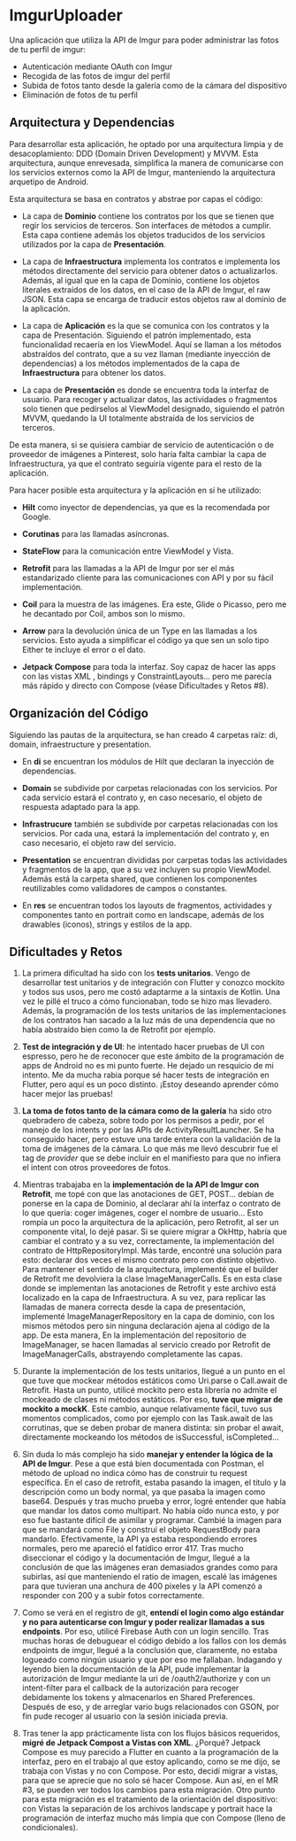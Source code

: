 # ImgurUploader

Una aplicación que utiliza la API de Imgur para poder administrar las fotos de tu perfil de imgur:

- Autenticación mediante OAuth con Imgur
- Recogida de las fotos de imgur del perfil
- Subida de fotos tanto desde la galería como de la cámara del dispositivo
- Eliminación de fotos de tu perfil

## Arquitectura y Dependencias

Para desarrollar esta aplicación, he optado por una arquitectura limpia y de desacoplamiento: DDD (Domain Driven Development) y MVVM. Esta arquitectura, aunque enrevesada, simplifica la manera de comunicarse con los servicios externos como la API de Imgur, manteniendo la arquitectura arquetipo de Android.

Esta arquitectura se basa en contratos y abstrae por capas el código:

- La capa de __Dominio__ contiene los contratos por los que se tienen que regir los servicios de terceros. Son interfaces de métodos a cumplir. Esta capa contiene además los objetos traducidos de los servicios utilizados por la capa de __Presentación__.

- La capa de __Infraestructura__ implementa los contratos e implementa los métodos directamente del servicio para obtener datos o actualizarlos. Además, al igual que en la capa de Dominio, contiene los objetos literales extraídos de los datos, en el caso de la API de Imgur, el raw JSON. Esta capa se encarga de traducir estos objetos raw al dominio de la aplicación.

- La capa de __Aplicación__ es la que se comunica con los contratos y la capa de Presentación.  Siguiendo el patrón implementado, esta funcionalidad recaería en los ViewModel. Aquí se llaman a los métodos abstraídos del contrato, que a su vez llaman (mediante inyección de dependencias) a los métodos implementados de la capa de __Infraestructura__ para obtener los datos.

- La capa de __Presentación__ es donde se encuentra toda la interfaz de usuario. Para recoger y actualizar datos, las actividades o fragmentos solo tienen que pedírselos al ViewModel designado, siguiendo el patrón MVVM, quedando la UI totalmente abstraída de los servicios de terceros.

De esta manera, si se quisiera cambiar de servicio de autenticación o de proveedor de imágenes a Pinterest, solo haría falta cambiar la capa de Infraestructura, ya que el contrato seguiría vigente para el resto de la aplicación.

Para hacer posible esta arquitectura y la aplicación en sí he utilizado:

- __Hilt__ como inyector de dependencias, ya que es la recomendada por Google.

- __Corutinas__ para las llamadas asíncronas.

- __StateFlow__ para la comunicación entre ViewModel y Vista.

- __Retrofit__ para las llamadas a la API de Imgur por ser el más estandarizado cliente para las comunicaciones con API y por su fácil implementación.

- __Coil__ para la muestra de las imágenes. Era este, Glide o Picasso, pero me he decantado por Coil, ambos son lo mismo.

- __Arrow__ para la devolución única de un Type en las llamadas a los servicios. Esto ayuda a simplificar el código ya que sen un solo tipo Either te incluye el error o el dato.

- __Jetpack Compose__ para toda la interfaz. Soy capaz de hacer las apps con las vistas XML , bindings y ConstraintLayouts… pero me parecía más rápido y directo con Compose (véase Dificultades y Retos #8).

## Organización del Código

Siguiendo las pautas de la arquitectura, se han creado 4 carpetas raíz: di, domain, infraestructure y presentation.

- En __di__ se encuentran los módulos de Hilt que declaran la inyección de dependencias.

- __Domain__ se subdivide por carpetas relacionadas con los servicios. Por cada servicio estará el contrato y, en caso necesario, el objeto de respuesta adaptado para la app.

- __Infrastrucure__ también se subdivide por carpetas relacionadas con los servicios. Por cada una, estará la implementación del contrato y, en caso necesario, el objeto raw del servicio.

- __Presentation__ se encuentran divididas por carpetas todas las actividades y fragmentos de la app, que a su vez incluyen su propio ViewModel. Además está la carpeta shared, que contienen los componentes reutilizables como validadores de campos o constantes.

- En __res__ se encuentran todos los layouts de fragmentos, actividades y componentes tanto en portrait como en landscape, además de los drawables (iconos), strings y estilos de la app. 

## Dificultades y Retos

1. La primera dificultad ha sido con los __tests unitarios__. Vengo de desarrollar test unitarios y de integración con Flutter y conozco mockito y todos sus usos, pero me costó adaptarme a la sintaxis de Kotlin. Una vez le pillé el truco a cómo funcionaban, todo se hizo mas llevadero. Además, la programación de los tests unitarios de las implementaciones de los contratos han sacado a la luz más de una dependencia que no había abstraído bien como la de Retrofit por ejemplo.

2. __Test de integración y de UI__: he intentado hacer pruebas de UI con espresso, pero he de reconocer que este ámbito de la programación de apps de Android no es mi punto fuerte. He dejado un resquicio de mi intento. Me da mucha rabia porque sé hacer tests de integración en Flutter, pero aquí es un poco distinto. ¡Estoy deseando aprender cómo hacer mejor las pruebas!

3. __La toma de fotos tanto de la cámara como de la galería__ ha sido otro quebradero de cabeza, sobre todo por los permisos a pedir, por el manejo de los intents y por las APIs de ActivityResultLauncher. Se ha conseguido hacer, pero estuve una tarde entera con la validación de la toma de imágenes de la cámara. Lo que más me llevó descubrir fue el tag de _provider_ que se debe incluir en el manifiesto para que no infiera el intent con otros proveedores de fotos.

4. Mientras trabajaba en la __implementación de la API de Imgur con Retrofit__, me topé con que las anotaciones de GET, POST… debían de ponerse en la capa de Dominio, al declarar ahí la interfaz o contrato de lo que quería: coger imágenes, coger el nombre de usuario… Esto rompía un poco la arquitectura de la aplicación, pero Retrofit, al ser un componente vital, lo dejé pasar. Si se quiere migrar a OkHttp, habría que cambiar el contrato y a su vez, correctamente, la implementación del contrato de HttpRepositoryImpl. Más tarde, encontré una solución para esto: declarar dos veces el mismo contrato pero con distinto objetivo. Para mantener el sentido de la arquitectura, implementé que el builder de Retrofit me devolviera la clase ImageManagerCalls. Es en esta clase donde se implementan las anotaciones de Retrofit y este archivo está localizado en la capa de Infraestructura. A su vez, para replicar las llamadas de manera correcta desde la capa de presentación, implementé ImageManagerRepository en la capa de dominio, con los mismos métodos pero sin ninguna declaración ajena al código de la app. De esta manera, En la implementación del repositorio de ImageManager, se hacen llamadas al servicio creado por Retrofit de ImageManagerCalls, abstrayendo completamente las capas.

5. Durante la implementación de los tests unitarios, llegué a un punto en el que tuve que mockear métodos estáticos como Uri.parse o Call.await de Retrofit. Hasta un punto, utilicé mockito pero esta librería no admite el mockeado de clases ni métodos estáticos. Por eso, __tuve que migrar de mockito a mockK__. Este cambio, aunque relativamente fácil, tuvo sus momentos complicados, como por ejemplo con las Task.await de las corrutinas, que se deben probar de manera distinta: sin probar el await, directamente mockeando los métodos de isSuccessful, isCompleted…

6. Sin duda lo más complejo ha sido __manejar y entender la lógica de la API de Imgur__. Pese a que está bien documentada con Postman, el método de upload no indica cómo has de construir tu request específica. En el caso de retrofit, estaba pasando la imagen, el titulo y la descripción como un body normal, ya que pasaba la imagen como base64. Después y tras mucho prueba y error, logré entender que había que mandar los datos como multipart. No había oído nunca esto, y por eso fue bastante difícil de asimilar y programar. Cambié la imagen para que se mandará como File y construí el objeto RequestBody para mandarlo. Efectivamente, la API ya estaba respondiendo errores normales, pero me apareció el fatídico error 417. Tras mucho diseccionar el código y la documentación de Imgur, llegué a la conclusión de que las imágenes eran demasiados grandes como para subirlas, así que manteniendo el ratio de imagen, escalé las imágenes para que tuvieran una anchura de 400 pixeles y la API comenzó a responder con 200 y a subir fotos correctamente.

7. Como se verá en el registro de git, __entendí el login como algo estándar y no para autenticarse con Imgur y poder realizar llamadas a sus endpoints__. Por eso, utilicé Firebase Auth con un login sencillo. Tras muchas horas de debuguear el código debido a los fallos con los demás endpoints de imgur, llegué a la conclusión que, claramente, no estaba logueado como ningún usuario y que por eso me fallaban. Indagando y leyendo bien la documentación de la API, pude implementar la autorización de Imgur mediante la uri de /oauth2/authorize y con un intent-filter para el callback de la autorización para recoger debidamente los tokens y almacenarlos en Shared Preferences. Después de eso, y de arreglar vario bugs relacionados con GSON, por fin pude recoger al usuario con la sesión iniciada previa.

8. Tras tener la app prácticamente lista con los flujos básicos requeridos, __migré de Jetpack Compost a Vistas con XML__. ¿Porqué? Jetpack Compose es muy parecido a Flutter en cuanto a la programación de la interfaz, pero en el trabajo al que estoy aplicando, como se me dijo, se trabaja con Vistas y no con Compose. Por esto, decidí migrar a vistas, para que se aprecie que no solo sé hacer Compose. Aun así, en el MR #3, se pueden ver todos los cambios para esta migración. Otro punto para esta migración es el tratamiento de la orientación del dispositivo: con Vistas la separación de los archivos landscape y portrait hace la programación de interfaz mucho más limpia que con Compose (lleno de condicionales).
